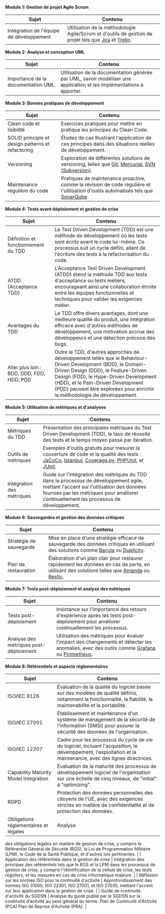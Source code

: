 **Module 1: Gestion de projet Agile Scrum**

| Sujet                               | Contenu                                                                                                                                                 |
|-------------------------------------|---------------------------------------------------------------------------------------------------------------------------------------------------------|
| Intégration de l'équipe de développement | Utilisation de la méthodologie Agile/Scrum et d'outils de gestion de projet tels que [Jira](https://www.atlassian.com/software/jira) et [Trello](https://trello.com/). |

**Module 2: Analyse et conception UML**

| Sujet                                  | Contenu                                                                                                                                    |
|----------------------------------------|--------------------------------------------------------------------------------------------------------------------------------------------|
| Importance de la documentation UML     | Utilisation de la documentation générée par UML, savoir modéliser une application et les implémentations à apporter.                          |

**Module 3: Bonnes pratiques de développement**

| Sujet                                     | Contenu                                                                                                              |
|-------------------------------------------|----------------------------------------------------------------------------------------------------------------------|
| Clean code et lisibilité                  | Exercices pratiques pour mettre en pratique les principes du Clean Code.                                              |
| SOLID principle et design patterns et refactoring | Études de cas illustrant l'application de ces principes dans des situations réelles de développement.          |
| Versioning                                | Exploration de différentes solutions de versioning, telles que [Git](https://git-scm.com/), [Mercurial](https://www.mercurial-scm.org/), [SVN (Subversion)](https://subversion.apache.org/). |
| Maintenance régulière du code             | Pratiques de maintenance proactive, comme la révision de code régulière et l'utilisation d'outils automatisés tels que [SonarQube](https://www.sonarqube.org/).   |

**Module 4: Tests avant déploiement et gestion de crise**

| Sujet                                      | Contenu                                                                                                     |
|--------------------------------------------|-------------------------------------------------------------------------------------------------------------|
| Définition et fonctionnement du TDD       | Le Test Driven Development (TDD) est une méthode de développement où les tests sont écrits avant le code lui-même. Ce processus suit un cycle défini, allant de l'écriture des tests à la refactorisation du code. |
| ATDD (Acceptance TDD)                     | L'Acceptance Test Driven Development (ATDD) étend la méthode TDD aux tests d'acceptance ou tests métiers, encourageant ainsi une collaboration étroite entre les équipes fonctionnelles et techniques pour valider les exigences métier. |
| Avantages du TDD                          | Le TDD offre divers avantages, dont une meilleure qualité du produit, une intégration efficace avec d'autres méthodes de développement, une motivation accrue des développeurs et une détection précoce des bugs.  |
| Aller plus loin : BDD, DDD, FDD, HDD, PDD | Outre le TDD, d'autres approches de développement telles que le Behaviour-Driven Development (BDD), le Domain-Driven Design (DDD), le Feature-Driven Design (FDD), le Hype-Driven Development (HDD), et le Pain-Driven Development (PDD) peuvent être explorées pour enrichir la méthodologie de développement. |

**Module 5: Utilisation de métriques et d'analyses**  

| Sujet                          | Contenu                                                                                                                                                 |
|--------------------------------|---------------------------------------------------------------------------------------------------------------------------------------------------------|
| Métriques du TDD              | Présentation des principales métriques du Test Driven Development (TDD), le taux de réussite des tests et le temps moyen passé par itération.           |
| Outils de métriques           | Exemples d'outils gratuits pour mesurer la couverture de code et la qualité des tests : [JaCoCo](https://www.jacoco.org/), [Istanbul](https://istanbul.js.org/), [Coverage.py](https://coverage.readthedocs.io/en/coverage-5.5/), [PHPUnit](https://phpunit.de/), et [JUnit](https://junit.org/junit5/). |
| Intégration des métriques     | Guide sur l'intégration des métriques du TDD dans le processus de développement agile, mettant l'accent sur l'utilisation des données fournies par les métriques pour améliorer continuellement les processus de développement. |

**Module 6: Sauvegardes et gestion des données critiques**

| Sujet                            | Contenu                                                                                                         |
|----------------------------------|-----------------------------------------------------------------------------------------------------------------|
| Stratégie de sauvegarde         | Mise en place d'une stratégie efficace de sauvegarde des données critiques en utilisant des solutions comme [Bacula](https://www.bacula.org/) ou [Duplicity](http://duplicity.nongnu.org/). |
| Plan de restauration             | Élaboration d'un plan clair pour restaurer rapidement les données en cas de perte, en utilisant des solutions telles que [Amanda](https://www.amanda.org/) ou [Restic](https://restic.net/). |

**Module 7: Tests post-déploiement et analyse des métriques**

| Sujet                              | Contenu                                                                                                   |
|------------------------------------|-----------------------------------------------------------------------------------------------------------|
| Tests post-déploiement             | Insistance sur l'importance des retours d'expérience après les tests post-déploiement pour améliorer continuellement les processus.   |
| Analyse des métriques post-déploiement | Utilisation des métriques pour évaluer l'impact des changements et détecter les anomalies, avec des outils comme [Grafana](https://grafana.com/) ou [Prometheus](https://prometheus.io/). |

**Module 8: Référentiels et aspects réglementaires**

| Sujet                                      | Contenu                                                                                                                       |
|--------------------------------------------|-------------------------------------------------------------------------------------------------------------------------------|
| ISO/IEC 9126                               | Évaluation de la qualité du logiciel basée sur des modèles de qualité définis, notamment la fonctionnalité, la fiabilité, la maintenabilité et la portabilité. |
| ISO/IEC 27001                              | Établissement et maintenance d'un système de management de la sécurité de l'information (SMSI) pour assurer la sécurité des données de l'organisation.            |
| ISO/IEC 12207                              | Cadre pour les processus du cycle de vie du logiciel, incluant l'acquisition, le développement, l'exploitation et la maintenance, avec des lignes directrices.    |
| Capability Maturity Model Integration      | Évaluation de la maturité des processus de développement logiciel de l'organisation sur une échelle de cinq niveaux, de "initial" à "optimizing".                 |
| RGPD                                       | Protection des données personnelles des citoyens de l'UE, avec des exigences strictes en matière de confidentialité et de protection des données.                       |
| Obligations réglementaires et légales      | Analyse

 des obligations légales en matière de gestion de crise, y compris le Référentiel Général de Sécurité (RGS), la Loi de Programmation Militaire (LPM), le Code de la Santé Publique, et d'autres lois pertinentes. |
| Application des référentiels dans la gestion de crise | Intégration des principes des référentiels tels que le RGS et la LPM dans les processus de gestion de crise, y compris l'identification de la cellule de crise, les tests réguliers, et les mesures en cas de crise informatique majeure. |
| Réflexion sur les normes ISO pour la continuité d'activité | Approfondissement des normes ISO 31000, ISO 22301, ISO 27001, et ISO 27035, mettant l'accent sur leur application dans la gestion de crise. |
| Guide de continuité d'activité du SGDSN   | Analyse du guide publié par le SGDSN sur la continuité d’activité au sens général du terme. Plan de Continuité d'Activité (PCA) Plan de Reprise d'Activité (PRA). |
